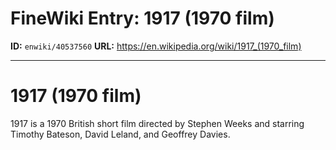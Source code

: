 # FineWiki Entry: 1917 (1970 film)

**ID:** `enwiki/40537560`
**URL:** <https://en.wikipedia.org/wiki/1917_(1970_film)>

--- 

# 1917 (1970 film)
1917 is a 1970 British short film directed by Stephen Weeks and starring Timothy Bateson, David Leland, and Geoffrey Davies.
